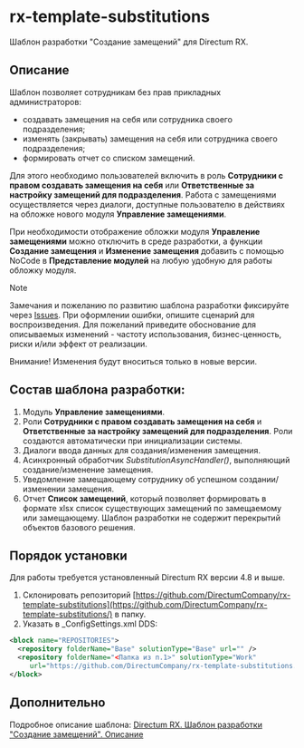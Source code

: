 # rx-template-substitutions
Шаблон разработки "Создание замещений" для Directum RX.
## Описание
Шаблон позволяет сотрудникам без прав прикладных администраторов:
- создавать замещения на себя или сотрудника своего подразделения;
- изменять (закрывать) замещения на себя или сотрудника своего подразделения;
- формировать отчет со списком замещений.

Для этого необходимо пользователей включить в роль **Сотрудники с правом создавать замещения на себя** или **Ответственные за настройку замещений для подразделения**.
Работа с замещениями осуществляется через диалоги, доступные пользователю в действиях на обложке нового модуля **Управление замещениями**. 

При необходимости отображение обложки модуля **Управление замещениями** можно отключить в среде разработки, а функции **Создание замещения** и **Изменение замещения** добавить с помощью NoCode в **Представление модулей** на любую удобную для работы обложку модуля.

> [!NOTE]
> Замечания и пожеланию по развитию шаблона разработки фиксируйте через [Issues](https://github.com/DirectumCompany/rx-template-substitutions/issues).
При оформлении ошибки, опишите сценарий для воспроизведения. Для пожеланий приведите обоснование для описываемых изменений - частоту использования, бизнес-ценность, риски и/или эффект от реализации.
> 
> Внимание! Изменения будут вноситься только в новые версии.

## Состав шаблона разработки:
1.	Модуль **Управление замещениями**. 
2.	Роли **Сотрудники с правом создавать замещения на себя** и **Ответственные за настройку замещений для подразделения**. Роли создаются автоматически при инициализации системы.
3.	Диалоги ввода данных для создания/изменения замещения.
4.	Асинхронный обработчик *SubstitutionAsyncHandler()*, выполняющий создание/изменение замещения.
5.	Уведомление замещающему сотруднику об успешном создании/изменении замещения.
6.	Отчет **Список замещений**, который позволяет формировать в формате xlsx список существующих замещений по замещаемому или замещающему.
Шаблон разработки не содержит перекрытий объектов базового решения.

## Порядок установки
Для работы требуется установленный Directum RX версии 4.8 и выше.
1. Склонировать репозиторий [https://github.com/DirectumCompany/rx-template-substitutions](https://github.com/DirectumCompany/rx-template-substitutions/) в папку.
2. Указать в _ConfigSettings.xml DDS:
```xml
<block name="REPOSITORIES">
  <repository folderName="Base" solutionType="Base" url="" /> 
  <repository folderName="<Папка из п.1>" solutionType="Work" 
     url="https://github.com/DirectumCompany/rx-template-substitutions.git" />
</block>
```
## Дополнительно
Подробное описание шаблона: [Directum RX. Шаблон разработки "Создание замещений". Описание](https://github.com/DirectumCompany/rx-template-substitutions/tree/master/docs)
